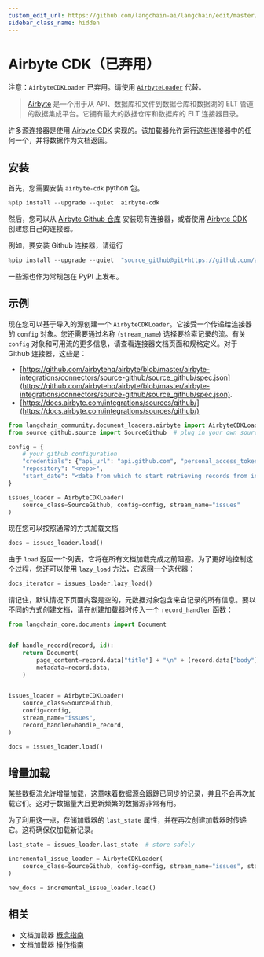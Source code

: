 ```yaml
---
custom_edit_url: https://github.com/langchain-ai/langchain/edit/master/docs/docs/integrations/document_loaders/airbyte_cdk.ipynb
sidebar_class_name: hidden
---
```


# Airbyte CDK（已弃用）

注意：`AirbyteCDKLoader` 已弃用。请使用 [`AirbyteLoader`](/docs/integrations/document_loaders/airbyte) 代替。

>[Airbyte](https://github.com/airbytehq/airbyte) 是一个用于从 API、数据库和文件到数据仓库和数据湖的 ELT 管道的数据集成平台。它拥有最大的数据仓库和数据库的 ELT 连接器目录。

许多源连接器是使用 [Airbyte CDK](https://docs.airbyte.com/connector-development/cdk-python/) 实现的。该加载器允许运行这些连接器中的任何一个，并将数据作为文档返回。

## 安装

首先，您需要安装 `airbyte-cdk` python 包。

```python
%pip install --upgrade --quiet  airbyte-cdk
```

然后，您可以从 [Airbyte Github 仓库](https://github.com/airbytehq/airbyte/tree/master/airbyte-integrations/connectors) 安装现有连接器，或者使用 [Airbyte CDK](https://docs.airbyte.io/connector-development/connector-development) 创建您自己的连接器。

例如，要安装 Github 连接器，请运行

```python
%pip install --upgrade --quiet  "source_github@git+https://github.com/airbytehq/airbyte.git@master#subdirectory=airbyte-integrations/connectors/source-github"
```

一些源也作为常规包在 PyPI 上发布。

## 示例

现在您可以基于导入的源创建一个 `AirbyteCDKLoader`。它接受一个传递给连接器的 `config` 对象。您还需要通过名称 (`stream_name`) 选择要检索记录的流。有关 `config` 对象和可用流的更多信息，请查看连接器文档页面和规格定义。对于 Github 连接器，这些是：

* [https://github.com/airbytehq/airbyte/blob/master/airbyte-integrations/connectors/source-github/source_github/spec.json](https://github.com/airbytehq/airbyte/blob/master/airbyte-integrations/connectors/source-github/source_github/spec.json).
* [https://docs.airbyte.com/integrations/sources/github/](https://docs.airbyte.com/integrations/sources/github/)


```python
from langchain_community.document_loaders.airbyte import AirbyteCDKLoader
from source_github.source import SourceGithub  # plug in your own source here

config = {
    # your github configuration
    "credentials": {"api_url": "api.github.com", "personal_access_token": "<token>"},
    "repository": "<repo>",
    "start_date": "<date from which to start retrieving records from in ISO format, e.g. 2020-10-20T00:00:00Z>",
}

issues_loader = AirbyteCDKLoader(
    source_class=SourceGithub, config=config, stream_name="issues"
)
```

现在您可以按照通常的方式加载文档


```python
docs = issues_loader.load()
```

由于 `load` 返回一个列表，它将在所有文档加载完成之前阻塞。为了更好地控制这个过程，您还可以使用 `lazy_load` 方法，它返回一个迭代器：


```python
docs_iterator = issues_loader.lazy_load()
```

请记住，默认情况下页面内容是空的，元数据对象包含来自记录的所有信息。要以不同的方式创建文档，请在创建加载器时传入一个 `record_handler` 函数：


```python
from langchain_core.documents import Document


def handle_record(record, id):
    return Document(
        page_content=record.data["title"] + "\n" + (record.data["body"] or ""),
        metadata=record.data,
    )


issues_loader = AirbyteCDKLoader(
    source_class=SourceGithub,
    config=config,
    stream_name="issues",
    record_handler=handle_record,
)

docs = issues_loader.load()
```

## 增量加载

某些数据流允许增量加载，这意味着数据源会跟踪已同步的记录，并且不会再次加载它们。这对于数据量大且更新频繁的数据源非常有用。

为了利用这一点，存储加载器的 `last_state` 属性，并在再次创建加载器时传递它。这将确保仅加载新记录。

```python
last_state = issues_loader.last_state  # store safely

incremental_issue_loader = AirbyteCDKLoader(
    source_class=SourceGithub, config=config, stream_name="issues", state=last_state
)

new_docs = incremental_issue_loader.load()
```

## 相关

- 文档加载器 [概念指南](/docs/concepts/#document-loaders)
- 文档加载器 [操作指南](/docs/how_to/#document-loaders)